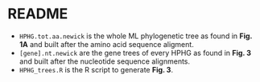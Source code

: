 # README
- <code>HPHG.tot.aa.newick</code> is the whole ML phylogenetic tree as found in **Fig. 1A** and built after the amino acid sequence aligment.
- <code>[gene].nt.newick</code> are the gene trees of every HPHG as found in **Fig. 3** and built after the nucleotide sequence alignments.
- <code>HPHG_trees.R</code> is the R script to generate **Fig. 3**.
